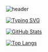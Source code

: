![header](https://capsule-render.vercel.app/api?type=waving&color=gradient&height=300&section=header&text=Welcome%20My%20Github%F0%9F%A4%97)

<!--
**lshwa/lshwa** is a ✨ _special_ ✨ repository because its `README.md` (this file) appears on your GitHub profile.

Here are some ideas to get you started:

- 🔭 I’m currently working on ...
- 🌱 I’m currently learning ...
- 👯 I’m looking to collaborate on ...
- 🤔 I’m looking for help with ...
- 💬 Ask me about ...
- 📫 How to reach me: ...
- 😄 Pronouns: ...
- ⚡ Fun fact: ...
-->
<a href="https://git.io/typing-svg"><img src="https://readme-typing-svg.demolab.com?font=Fira+Code&size=25&pause=1000&color=9B1FF7&background=F0F0F000&width=435&lines=Welcome+to+lshwa's+github" alt="Typing SVG" /></a>

[![GitHub Stats](https://github-readme-stats.vercel.app/api?username=lshwa&count_private=true&show_icons=true&theme=dark)](https://github.com/lshwa)

[![Top Langs](https://github-readme-stats.vercel.app/api/top-langs/?username=lshwa&langs_count=5)](https://github.com/anuraghazra/github-readme-stats)
